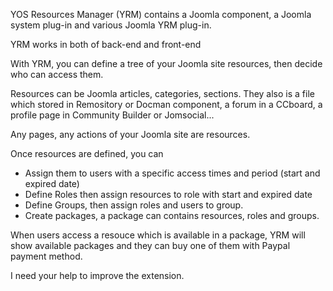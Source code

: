 YOS Resources Manager (YRM) contains a Joomla component, a Joomla system plug-in and various Joomla YRM plug-in.

YRM works in both of back-end and front-end

With YRM, you can define a tree of your Joomla site resources, then decide who can access them.

Resources can be Joomla articles, categories, sections. They also is a file which stored in Remository or Docman component, a forum in a CCboard, a profile page in Community Builder or Jomsocial...

Any pages, any actions of your Joomla site are resources.

Once resources are defined, you can

  * Assign them to users with a specific access times and period (start and expired date)
  * Define Roles then assign resources to role with start and expired date
  * Define Groups, then assign roles and users to group.
  * Create packages, a package can contains resources, roles and groups.

When users access a resouce which is available in a package, YRM will show available packages and they can buy one of them with Paypal payment method.

I need your help to improve the extension.